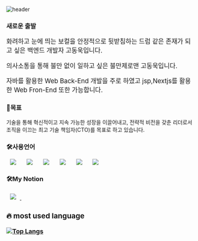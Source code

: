 ![header](https://capsule-render.vercel.app/api?type=wave&color=gradient&height=300&section=header&text=Ko%20DongWook)
<h3>새로운 출발</h3>
<p style="font-size: larger;">화려하고 눈에 띄는 보컬을  안정적으로 뒷받침하는 드럼 같은 존재가 되고 싶은 백엔드 개발자 고동욱입니다.</p>
<p style="font-size: larger;">의사소통을 통해 불만 없이 일하고  싶은 불만제로맨 고동욱입니다. </p>
<p style="font-size: larger;">자바를 활용한 Web Back-End 개발을 주로 하였고 jsp,Nextjs를 활용한 Web Fron-End 또한 가능합니다. </p>

<h3>🤗목표</h3>
<p class="fontStyle" >기술을 통해 혁신적이고 지속 가능한 성장을 이끌어내고, 전략적 비전을 갖춘 리더로서 조직을 이끄는 최고 기술 책임자(CTO)를 목표로 하고 있습니다.</p>
<h3>🛠사용언어</h3>
<div>
    <img src="https://img.shields.io/badge/Java-007396?style=flat&logo=Java&logoColor=white" style="height:auto;margin-left:10px;margin-right:10px;">&nbsp;
    <img src="https://img.shields.io/badge/HTML5-E34F26?style=flat&logo=HTML5&logoColor=white" style="height:auto;margin-left:10px;margin-right:10px;">&nbsp;
    <img src="https://img.shields.io/badge/SpringFramework-6DB33F?style=flat&logo=Spring&logoColor=white" style="height:auto;margin-left:10px;margin-right:10px;">&nbsp;
    <img src="https://img.shields.io/badge/CSS3-1572B6?style=flat&logo=CSS3&logoColor=white" style="height:auto;margin-left:10px;margin-right:10px;">&nbsp;
    <img src="https://img.shields.io/badge/MySQL-4479A1?style=flat&logo=MySQL&logoColor=white" style="height:auto;margin-left:10px;margin-right:10px;">&nbsp;
    <img src="https://img.shields.io/badge/JavaScript-F7DF1E?style=flat&logo=JavaScript&logoColor=white" style="height:auto;margin-left:10px;margin-right:10px;">&nbsp;
</div>
<h3>🛠My Notion<h3>
<div>
    <a href="https://www.notion.so/Ko-Dong-Wook-fd2dfd0db84f40cfbaed0c9f6f421592">
        <img src="https://img.shields.io/badge/Notion-000000?style=flat&logo=Notion&logoColor=white" style="height:auto;margin-left:10px;margin-right:10px;">&nbsp;
    </a>
<div>
    
###  🔥 most used language

[![Top Langs](https://github-readme-stats.vercel.app/api/top-langs/?username=qpakr38&layout=compact)](https://github.com/anuraghazra/github-readme-stats)

